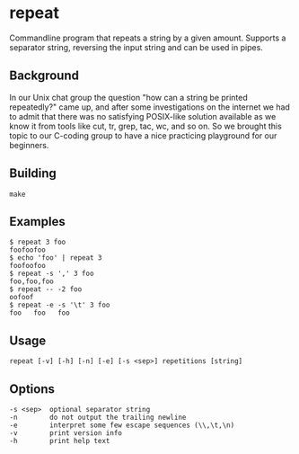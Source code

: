 # repeat

Commandline program that repeats a string by a given amount. Supports a separator string, reversing the input string and
can be used in pipes.


## Background

In our Unix chat group the question "how can a string be printed repeatedly?" came up, and after some investigations on
the internet we had to admit that there was no satisfying POSIX-like solution available as we know it from tools like
cut, tr, grep, tac, wc, and so on. So we brought this topic to our C-coding group to have a nice practicing playground for
our beginners.


## Building

    make


## Examples

    $ repeat 3 foo
    foofoofoo
    $ echo 'foo' | repeat 3
    foofoofoo
    $ repeat -s ',' 3 foo
    foo,foo,foo
    $ repeat -- -2 foo
    oofoof
    $ repeat -e -s '\t' 3 foo
    foo   foo   foo


## Usage

    repeat [-v] [-h] [-n] [-e] [-s <sep>] repetitions [string]


## Options

    -s <sep>  optional separator string
    -n        do not output the trailing newline
    -e        interpret some few escape sequences (\\,\t,\n)
    -v        print version info
    -h        print help text

